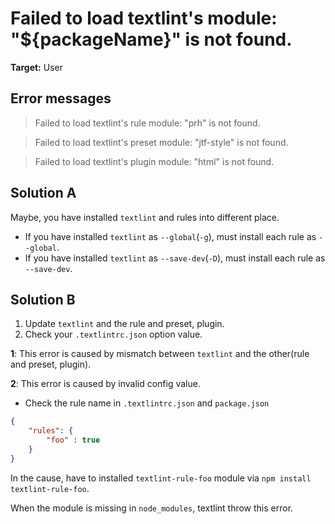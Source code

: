 # Failed to load textlint's module: "${packageName}" is not found.

**Target:** User

## Error messages

> Failed to load textlint's rule module: "prh" is not found.

> Failed to load textlint's preset module: "jtf-style" is not found.

> Failed to load textlint's plugin module: "html" is not found.

## Solution A

Maybe, you have installed `textlint` and rules into different place.

- If you have installed `textlint` as `--global`(`-g`), must install each rule as `--global`.
- If you have installed `textlint` as `--save-dev`(`-D`), must install each rule as `--save-dev`.

## Solution B

1. Update `textlint` and the rule and preset, plugin.
2. Check your `.textlintrc.json` option value. 

**1**: This error is caused by mismatch between `textlint` and the other(rule and preset, plugin).

**2**: This error is caused by invalid config value.

- Check the rule name in `.textlintrc.json` and `package.json`

```json
{
    "rules": {
        "foo" : true
    }
}
```

In the cause, have to installed `textlint-rule-foo` module via `npm install textlint-rule-foo`.

When the module is missing in `node_modules`, textlint throw this error.
